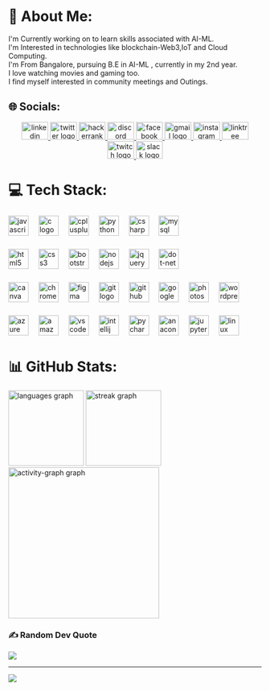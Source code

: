 # 💫 About Me:
I'm Currently working on to learn skills associated with AI-ML. <br>I'm Interested in technologies like blockchain-Web3,IoT and Cloud Computing.<br>I'm From Bangalore, pursuing B.E in AI-ML , currently in my 2nd year.<br>I love watching movies and gaming too.<br>I find myself interested in community meetings and Outings.<br>


## 🌐 Socials:
<!-- [![Facebook](https://img.shields.io/badge/Facebook-%231877F2.svg?logo=Facebook&logoColor=white)](https://facebook.com/saqlain.ahmed.9026040) [![Instagram](https://img.shields.io/badge/Instagram-%23E4405F.svg?logo=Instagram&logoColor=white)](https://instagram.com/saqlain_x_ahmed) [![LinkedIn](https://img.shields.io/badge/LinkedIn-%230077B5.svg?logo=linkedin&logoColor=white)](https://linkedin.com/in/saqlain-ahmed-p-sap) [![Pinterest](https://img.shields.io/badge/Pinterest-%23E60023.svg?logo=Pinterest&logoColor=white)](https://pinterest.com/302saqlainahmed) [![Quora](https://img.shields.io/badge/Quora-%23B92B27.svg?logo=Quora&logoColor=white)](https://quora.com/profile/Saqlain-Ahmed-95) [![Stack Overflow](https://img.shields.io/badge/-Stackoverflow-FE7A16?logo=stack-overflow&logoColor=white)](https://stackoverflow.com/users/saqlain-ahmed-p) [![Twitch](https://img.shields.io/badge/Twitch-%239146FF.svg?logo=Twitch&logoColor=white)](https://twitch.tv/saqlainap) [![X](https://img.shields.io/badge/X-black.svg?logo=X&logoColor=white)](https://x.com/saqlainahmed302) -->
<div align="center">
  <a href="https://www.linkedin.com/in/saqlain-ahmed-p-sap" target="_blank">
    <img src="https://raw.githubusercontent.com/maurodesouza/profile-readme-generator/master/src/assets/icons/social/linkedin/default.svg" width="53" height="35" alt="linkedin logo"  />
  </a>
  <a href="https://x.com/saqlainahmed302" target="_blank">
    <img src="https://raw.githubusercontent.com/maurodesouza/profile-readme-generator/master/src/assets/icons/social/twitter/default.svg" width="53" height="35" alt="twitter logo"  />
  </a>
  <a href="https://www.hackerrank.com/profile/saqlainahmed3021" target="_blank">
    <img src="https://raw.githubusercontent.com/maurodesouza/profile-readme-generator/master/src/assets/icons/social/hackerrank/default.svg" width="53" height="35" alt="hackerrank logo"  />
  </a>
  <a href="https://www.discord.com/users/806500962386051103" target="_blank">
    <img src="https://raw.githubusercontent.com/maurodesouza/profile-readme-generator/master/src/assets/icons/social/discord/default.svg" width="53" height="35" alt="discord logo"  />
  </a>
  <a href="https://www.facebook.com/saqlain.ahmed.9026040" target="_blank">
    <img src="https://raw.githubusercontent.com/maurodesouza/profile-readme-generator/master/src/assets/icons/social/facebook/default.svg" width="53" height="35" alt="facebook logo"  />
  </a>
  <a href="302saqlainahmed@gmail.com" target="_blank">
    <img src="https://raw.githubusercontent.com/maurodesouza/profile-readme-generator/master/src/assets/icons/social/gmail/default.svg" width="53" height="35" alt="gmail logo"  />
  </a>
  <a href="https://instagram.com/saqlain_x_ahmed" target="_blank">
    <img src="https://raw.githubusercontent.com/maurodesouza/profile-readme-generator/master/src/assets/icons/social/instagram/default.svg" width="53" height="35" alt="instagram logo"  />
  </a>
  <a href="https://linktr.ee/sap_302" target="_blank">
    <img src="https://raw.githubusercontent.com/maurodesouza/profile-readme-generator/master/src/assets/icons/social/linktree/default.svg" width="53" height="35" alt="linktree logo"  />
  </a>
  <a href="https://twitch.tv/saqlainap" target="_blank">
    <img src="https://raw.githubusercontent.com/maurodesouza/profile-readme-generator/master/src/assets/icons/social/twitch/default.svg" width="53" height="35" alt="twitch logo"  />
  </a>
  <img src="https://raw.githubusercontent.com/maurodesouza/profile-readme-generator/master/src/assets/icons/social/slack/default.svg" width="53" height="35" alt="slack logo"  />
</div>

###

# 💻 Tech Stack:
<!-- ![C](https://img.shields.io/badge/c-%2300599C.svg?style=flat&logo=c&logoColor=white) ![C++](https://img.shields.io/badge/c++-%2300599C.svg?style=flat&logo=c%2B%2B&logoColor=white) ![C#](https://img.shields.io/badge/c%23-%23239120.svg?style=flat&logo=csharp&logoColor=white) ![CSS3](https://img.shields.io/badge/css3-%231572B6.svg?style=flat&logo=css3&logoColor=white) ![HTML5](https://img.shields.io/badge/html5-%23E34F26.svg?style=flat&logo=html5&logoColor=white) ![JavaScript](https://img.shields.io/badge/javascript-%23323330.svg?style=flat&logo=javascript&logoColor=%23F7DF1E) ![Python](https://img.shields.io/badge/python-3670A0?style=flat&logo=python&logoColor=ffdd54) ![Netlify](https://img.shields.io/badge/netlify-%23000000.svg?style=flat&logo=netlify&logoColor=#00C7B7) ![Google Cloud](https://img.shields.io/badge/GoogleCloud-%234285F4.svg?style=flat&logo=google-cloud&logoColor=white) ![Azure](https://img.shields.io/badge/azure-%230072C6.svg?style=flat&logo=microsoftazure&logoColor=white) ![Bootstrap](https://img.shields.io/badge/bootstrap-%238511FA.svg?style=flat&logo=bootstrap&logoColor=white) ![jQuery](https://img.shields.io/badge/jquery-%230769AD.svg?style=flat&logo=jquery&logoColor=white) ![NodeJS](https://img.shields.io/badge/node.js-6DA55F?style=flat&logo=node.js&logoColor=white) ![MySQL](https://img.shields.io/badge/mysql-%2300000f.svg?style=flat&logo=mysql&logoColor=white) ![Canva](https://img.shields.io/badge/Canva-%2300C4CC.svg?style=flat&logo=Canva&logoColor=white) ![Adobe Creative Cloud](https://img.shields.io/badge/Adobe%20Creative%20Cloud-DA1F26.svg?style=flat&logo=Adobe%20Creative%20Cloud&logoColor=white) -->
<div align="left">
</div>

###

<div align="left">
  <img src="https://cdn.jsdelivr.net/gh/devicons/devicon/icons/javascript/javascript-original.svg" height="40" alt="javascript logo"  />
  <img width="12" />
  <img src="https://cdn.jsdelivr.net/gh/devicons/devicon/icons/c/c-original.svg" height="40" alt="c logo"  />
  <img width="12" />
  <img src="https://cdn.jsdelivr.net/gh/devicons/devicon/icons/cplusplus/cplusplus-original.svg" height="40" alt="cplusplus logo"  />
  <img width="12" />
  <img src="https://cdn.jsdelivr.net/gh/devicons/devicon/icons/python/python-original.svg" height="40" alt="python logo"  />
  <img width="12" />
  <img src="https://cdn.jsdelivr.net/gh/devicons/devicon/icons/csharp/csharp-original.svg" height="40" alt="csharp logo"  />
  <img width="12" />
  <img src="https://cdn.jsdelivr.net/gh/devicons/devicon/icons/mysql/mysql-original.svg" height="40" alt="mysql logo"  />
</div>

###

<div align="left">
  <img src="https://cdn.jsdelivr.net/gh/devicons/devicon/icons/html5/html5-original.svg" height="40" alt="html5 logo"  />
  <img width="12" />
  <img src="https://cdn.jsdelivr.net/gh/devicons/devicon/icons/css3/css3-original.svg" height="40" alt="css3 logo"  />
  <img width="12" />
  <img src="https://cdn.jsdelivr.net/gh/devicons/devicon/icons/bootstrap/bootstrap-original.svg" height="40" alt="bootstrap logo"  />
  <img width="12" />
  <img src="https://cdn.jsdelivr.net/gh/devicons/devicon/icons/nodejs/nodejs-original.svg" height="40" alt="nodejs logo"  />
  <img width="12" />
  <img src="https://cdn.jsdelivr.net/gh/devicons/devicon/icons/jquery/jquery-original.svg" height="40" alt="jquery logo"  />
  <img width="12" />
  <img src="https://cdn.jsdelivr.net/gh/devicons/devicon/icons/dot-net/dot-net-original.svg" height="40" alt="dot-net logo"  />
</div>

###

<div align="left">
  <img src="https://cdn.jsdelivr.net/gh/devicons/devicon/icons/canva/canva-original.svg" height="40" alt="canva logo"  />
  <img width="12" />
  <img src="https://cdn.jsdelivr.net/gh/devicons/devicon/icons/chrome/chrome-original.svg" height="40" alt="chrome logo"  />
  <img width="12" />
  <img src="https://cdn.jsdelivr.net/gh/devicons/devicon/icons/figma/figma-original.svg" height="40" alt="figma logo"  />
  <img width="12" />
  <img src="https://cdn.jsdelivr.net/gh/devicons/devicon/icons/git/git-original.svg" height="40" alt="git logo"  />
  <img width="12" />
  <img src="https://skillicons.dev/icons?i=github" height="40" alt="github logo"  />
  <img width="12" />
  <img src="https://cdn.jsdelivr.net/gh/devicons/devicon/icons/google/google-original.svg" height="40" alt="google logo"  />
  <img width="12" />
  <img src="https://cdn.jsdelivr.net/gh/devicons/devicon/icons/photoshop/photoshop-plain.svg" height="40" alt="photoshop logo"  />
  <img width="12" />
  <img src="https://cdn.jsdelivr.net/gh/devicons/devicon/icons/wordpress/wordpress-original.svg" height="40" alt="wordpress logo"  />
</div>

###

<div align="left">
  <img src="https://cdn.simpleicons.org/microsoftazure/0078D4" height="40" alt="azure logo"  />
  <img width="12" />
  <img src="https://skillicons.dev/icons?i=aws" height="40" alt="amazonwebservices logo"  />
  <img width="12" />
  <img src="https://cdn.jsdelivr.net/gh/devicons/devicon/icons/vscode/vscode-original.svg" height="40" alt="vscode logo"  />
  <img width="12" />
  <img src="https://cdn.jsdelivr.net/gh/devicons/devicon/icons/intellij/intellij-original.svg" height="40" alt="intellij logo"  />
  <img width="12" />
  <img src="https://cdn.jsdelivr.net/gh/devicons/devicon/icons/pycharm/pycharm-original.svg" height="40" alt="pycharm logo"  />
  <img width="12" />
  <img src="https://cdn.simpleicons.org/anaconda/44A833" height="40" alt="anaconda logo"  />
  <img width="12" />
  <img src="https://cdn.simpleicons.org/jupyter/F37626" height="40" alt="jupyter logo"  />
  <img width="12" />
  <img src="https://cdn.simpleicons.org/linux/FCC624" height="40" alt="linux logo"  />
</div>

###

# 📊 GitHub Stats:
<!-- ![](https://github-readme-stats.vercel.app/api?username=SAQLAINAP&theme=midnight-purple&hide_border=true&include_all_commits=false&count_private=false)<br/>
![](https://github-readme-streak-stats.herokuapp.com/?user=SAQLAINAP&theme=midnight-purple&hide_border=true)<br/>
![](https://github-readme-stats.vercel.app/api/top-langs/?username=SAQLAINAP&theme=midnight-purple&hide_border=true&include_all_commits=false&count_private=false&layout=compact) -->
<!-- <div align="center">
  <img src="https://github-readme-stats.vercel.app/api?username=SAQLAINAP&hide_title=false&hide_rank=false&show_icons=true&include_all_commits=true&count_private=true&disable_animations=false&theme=midnight-purple&locale=en&hide_border=true&order=1" height="150" alt="stats graph"  /> -->
  <img src="https://github-readme-stats.vercel.app/api/top-langs?username=SAQLAINAP&locale=en&hide_title=false&layout=compact&card_width=320&langs_count=5&theme=vision-friendly-dark&hide_border=false&order=2" height="150" alt="languages graph"  />
  <img src="https://streak-stats.demolab.com?user=SAQLAINAP&locale=en&mode=daily&theme=vision-friendly-dark&hide_border=true&border_radius=5&order=3" height="150" alt="streak graph"  />
  <img src="https://github-readme-activity-graph.vercel.app/graph?username=SAQLAINAP&radius=16&theme=one-dark&area=true&order=5&bg_color=000&color=ffbf34&line=E34234&point=4b006e&hide_border=true&hide_title=true" height="300" alt="activity-graph graph"  />
</div>

###

### ✍️ Random Dev Quote
![](https://quotes-github-readme.vercel.app/api?type=horizontal&theme=tokyonight)

---
[![](https://visitcount.itsvg.in/api?id=SAQLAINAP&icon=5&color=8)](https://visitcount.itsvg.in)

<!-- <img src="https://raw.githubusercontent.com/SAQLAINAP/SAQLAINAP/output/snake.svg" alt="Snake animation" /> -->

###

<!--![Alt text](https://spotify-recently-played-readme.vercel.app/api?user=wfsh2hra790u98y4m9itgyka2&width={750}) -->
<!-- Proudly created with GPRM ( https://gprm.itsvg.in ) -->
